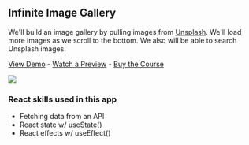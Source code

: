 ## Infinite Image Gallery

We'll build an image gallery by pulling images from [Unsplash](https://unsplash.com/). We'll load more images as we scroll to the bottom. We also will be able to search Unsplash images.

[View Demo](https://e9ucz.csb.app/) - [Watch a Preview](https://learn.chrisoncode.io/courses/make-20-react-apps/257611-infinite-image-gallery/748761-00-infinite-image-gallery-preview) - [Buy the Course](https://20ReactApps.com/?utm_source=github.com&utm_medium=readme)

[![](https://scotch-res.cloudinary.com/video/upload/vs_50,dl_200,e_loop/v1592352070/06_-_image_gallery_pzqqa6.gif)](https://learn.chrisoncode.io/courses/make-20-react-apps/257611-infinite-image-gallery/748761-00-infinite-image-gallery-preview)

### React skills used in this app

- Fetching data from an API
- React state w/ useState()
- React effects w/ useEffect()
